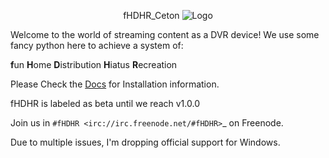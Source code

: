 <p align="center">fHDHR_Ceton    <img src="docs/images/logo.ico" alt="Logo"/></p>


Welcome to the world of streaming content as a DVR device! We use some fancy python here to achieve a system of:

**f**un
**H**ome
**D**istribution
**H**iatus
**R**ecreation


Please Check the [Docs](docs/README.md) for Installation information.

fHDHR is labeled as beta until we reach v1.0.0

Join us in `#fHDHR <irc://irc.freenode.net/#fHDHR>`_ on Freenode.


Due to multiple issues, I'm dropping official support for Windows.
